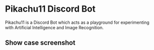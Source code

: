 # Pikachu11 Discord Bot
Pikachu11 is a Discord Bot which acts as a playground for experimenting with Artificial Intelligence and Image Recognition.

## Show case screenshot
